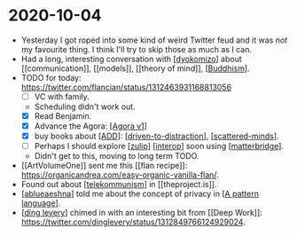 # 2020-10-04

 - Yesterday I got roped into some kind of weird Twitter feud and it was *not* my favourite thing. I think I'll try to skip those as much as I can.
 - Had a long, interesting conversation with [[dyokomizo]] about [[communication]], [[models]], [[theory of mind]], [[Buddhism]].
 - TODO for today: https://twitter.com/flancian/status/1312463931168813056
   - [ ] VC with family.
    - Scheduling didn't work out.
   - [x] Read Benjamin.
   - [x] Advance the Agora: [[Agora v1]]
   - [x] buy books about [[ADD]]: [[driven-to-distraction]], [[scattered-minds]].
   - [ ] Perhaps I should explore [[zulip]] [[interop]] soon using [[matterbridge]].
    - Didn't get to this, moving to long term TODO.
 - [[ArtVolumeOne]] sent me this [[flan recipe]]: https://organicandrea.com/easy-organic-vanilla-flan/.
 - Found out about [[telekommunism]] in [[theproject.is]]. 
 - [[ablueaeshna]] told me about the concept of privacy in [[A pattern language]]. 
 - [[ding levery]] chimed in with an interesting bit from [[Deep Work]]: https://twitter.com/dinglevery/status/1312849766124929024.



[//begin]: # "Autogenerated link references for markdown compatibility"
[dyokomizo]: ../dyokomizo "Dyokomizo"
[Buddhism]: ../buddhism "buddhism"
[Agora v1]: ../agora-v1 "Agora V1"
[ADD]: ../add "ADD"
[driven-to-distraction]: ../driven-to-distraction "Driven to Distraction"
[scattered-minds]: ../scattered-minds "Scattered Minds"
[zulip]: ../zulip "Zulip"
[interop]: ../interop "Interop"
[matterbridge]: ../matterbridge "Matterbridge"
[telekommunism]: ../telekommunism "Telekommunism"
[ablueaeshna]: ../ablueaeshna "Ablueaeshna"
[A pattern language]: ../a-pattern-language "A Pattern Language"
[ding levery]: ../ding-levery "Ding Levery"
[//end]: # "Autogenerated link references"